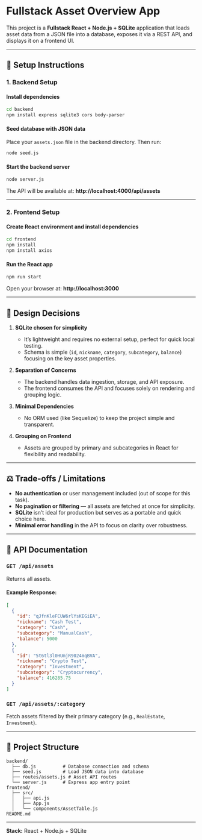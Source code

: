 # Fullstack Asset Overview App

This project is a **Fullstack React + Node.js + SQLite** application that loads asset data from a JSON file into a database, exposes it via a REST API, and displays it on a frontend UI.

---

## 🚀 Setup Instructions

### 1. Backend Setup

#### Install dependencies
```bash
cd backend
npm install express sqlite3 cors body-parser
```

#### Seed database with JSON data
Place your `assets.json` file in the backend directory. Then run:
```bash
node seed.js
```

#### Start the backend server
```bash
node server.js
```
The API will be available at: **http://localhost:4000/api/assets**

---

### 2. Frontend Setup

#### Create React environment and install dependencies
```bash
cd frontend
npm install
npm install axios
```

#### Run the React app
```bash
npm run start
```
Open your browser at: **http://localhost:3000**

---

## 🧠 Design Decisions

1. **SQLite chosen for simplicity**  
   - It’s lightweight and requires no external setup, perfect for quick local testing.
   - Schema is simple (`id`, `nickname`, `category`, `subcategory`, `balance`) focusing on the key asset properties.

2. **Separation of Concerns**  
   - The backend handles data ingestion, storage, and API exposure.
   - The frontend consumes the API and focuses solely on rendering and grouping logic.

3. **Minimal Dependencies**  
   - No ORM used (like Sequelize) to keep the project simple and transparent.

4. **Grouping on Frontend**  
   - Assets are grouped by primary and subcategories in React for flexibility and readability.

---

## ⚖️ Trade-offs / Limitations

- **No authentication** or user management included (out of scope for this task).  
- **No pagination or filtering** — all assets are fetched at once for simplicity.  
- **SQLite** isn’t ideal for production but serves as a portable and quick choice here.  
- **Minimal error handling** in the API to focus on clarity over robustness.

---

## 📘 API Documentation

### `GET /api/assets`
Returns all assets.

#### Example Response:
```json
[
  {
    "id": "qJfnKleFCUW6rlYsKEGiEA",
    "nickname": "Cash Test",
    "category": "Cash",
    "subcategory": "ManualCash",
    "balance": 5000
  },
  {
    "id": "5t6tl3l0HUmjR9024mqBVA",
    "nickname": "Crypto Test",
    "category": "Investment",
    "subcategory": "Cryptocurrency",
    "balance": 416285.75
  }
]
```

### `GET /api/assets/:category`
Fetch assets filtered by their primary category (e.g., `RealEstate`, `Investment`).

---

## 🧩 Project Structure
```
backend/
  ├── db.js          # Database connection and schema
  ├── seed.js        # Load JSON data into database
  ├── routes/assets.js # Asset API routes
  └── server.js      # Express app entry point
frontend/
  ├── src/
  │   ├── api.js
  │   ├── App.js
  │   └── components/AssetTable.js
README.md
```

---

**Stack:** React + Node.js + SQLite
